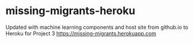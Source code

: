 # missing-migrants-heroku
Updated with machine learning components and host site from github.io to Heroku for Project 3
https://missing-migrants.herokuapp.com
